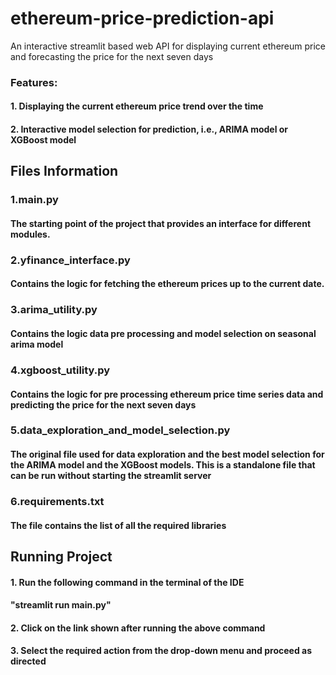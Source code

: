 # ethereum-price-prediction-api
An interactive streamlit based web API for displaying current ethereum price and forecasting the price for the next seven days

### Features:
#### 1. Displaying the current ethereum price trend over the time 
#### 2. Interactive model selection for prediction, i.e., ARIMA model or XGBoost model

## Files Information
### 1.main.py
#### The starting point of the project that provides an interface for different modules.

### 2.yfinance_interface.py
#### Contains the logic for fetching the ethereum prices up to the current date.

### 3.arima_utility.py
#### Contains the logic data pre processing and model selection on seasonal arima model

### 4.xgboost_utility.py
#### Contains the logic for pre processing ethereum price time series data and predicting the price for the next seven days 

### 5.data_exploration_and_model_selection.py
#### The original file used for data exploration and the best model selection for the ARIMA model and the XGBoost models. This is a standalone file that can be run without starting the streamlit server

### 6.requirements.txt
#### The file contains the list of all the required libraries


## Running Project
#### 1. Run the following command in the terminal of the IDE
####      	"streamlit run main.py"
#### 2. Click on the link shown after running the above command
#### 3. Select the required action from the drop-down menu and proceed as directed
